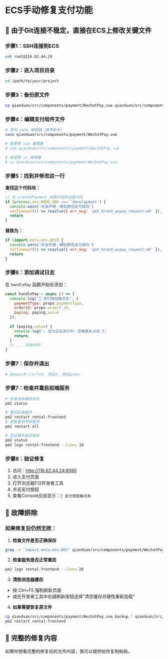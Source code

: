 # ECS手动修复支付功能

## 🎯 由于Git连接不稳定，直接在ECS上修改关键文件

### 步骤1：SSH连接到ECS
```bash
ssh root@116.62.44.24
```

### 步骤2：进入项目目录
```bash
cd /path/to/your/project
```

### 步骤3：备份原文件
```bash
cp qianduan/src/components/payment/WechatPay.vue qianduan/src/components/payment/WechatPay.vue.backup.$(date +%Y%m%d_%H%M%S)
```

### 步骤4：编辑支付组件文件
```bash
# 使用 nano 编辑器（推荐新手）
nano qianduan/src/components/payment/WechatPay.vue

# 或使用 vim 编辑器
# vim qianduan/src/components/payment/WechatPay.vue

# 或使用 vi 编辑器
# vi qianduan/src/components/payment/WechatPay.vue
```

### 步骤5：找到并修改这一行
**查找这个代码块：**
```javascript
// 在 createPayment 函数中找到这段代码
if (process.env.NODE_ENV === 'development') {
  console.warn('开发环境：模拟微信支付成功')
  setTimeout(() => resolve({ err_msg: 'get_brand_wcpay_request:ok' }), 2000)
  return
}
```

**替换为：**
```javascript
if (import.meta.env.DEV) {
  console.warn('开发环境：模拟微信支付成功')
  setTimeout(() => resolve({ err_msg: 'get_brand_wcpay_request:ok' }), 2000)
  return
}
```

### 步骤6：添加调试日志
在 `handlePay` 函数开始处添加：
```javascript
const handlePay = async () => {
  console.log('🔄 支付按钮被点击', { 
    paymentType: props.paymentType, 
    orderId: props.order?.id,
    paying: paying.value 
  });
  
  if (paying.value) {
    console.log('⚠️ 支付正在进行中，忽略重复点击');
    return;
  }
  // ... 其他代码
}
```

### 步骤7：保存并退出
```bash
# 在nano中：Ctrl+X, 然后Y, 然后Enter
```

### 步骤7：检查并重启前端服务
```bash
# 检查当前服务状态
pm2 status

# 重启前端服务
pm2 restart rental-frontend
# 或者重启所有服务
pm2 restart all

# 验证服务启动成功
pm2 status
pm2 logs rental-frontend --lines 10
```

### 步骤8：验证修复
1. 访问：http://116.62.44.24:8080
2. 进入支付页面
3. 打开浏览器F12开发者工具
4. 点击支付按钮
5. 查看Console应该显示：`🔄 支付按钮被点击`

## 🔧 故障排除

### 如果修复后仍然无效：

1. **检查文件是否正确保存**
```bash
grep -n "import.meta.env.DEV" qianduan/src/components/payment/WechatPay.vue
```

2. **检查服务是否正常重启**
```bash
pm2 logs rental-frontend --lines 20
```

3. **清除浏览器缓存**
- 按 Ctrl+F5 强制刷新页面
- 或在开发者工具中右键刷新按钮选择"清空缓存并硬性重新加载"

4. **如果需要恢复原文件**
```bash
cp qianduan/src/components/payment/WechatPay.vue.backup.* qianduan/src/components/payment/WechatPay.vue
pm2 restart rental-frontend
```

## 🔧 完整的修复内容

如果你想看完整的修复后的文件内容，我可以提供给你复制粘贴。